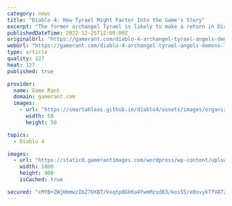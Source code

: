 ```yaml
---
category: news
title: "Diablo 4: How Tyrael Might Factor Into the Game's Story"
excerpt: "The former archangel Tyrael is likely to make a return in Diablo 4, but his presence and motives may seem to be a mystery for many fans."
publishedDateTime: 2022-12-25T12:00:00Z
originalUrl: "https://gamerant.com/diablo-4-archangel-tyrael-angels-demons-lore-playable-character/"
webUrl: "https://gamerant.com/diablo-4-archangel-tyrael-angels-demons-lore-playable-character/"
type: article
quality: 127
heat: 127
published: true

provider:
  name: Game Rant
  domain: gamerant.com
  images:
    - url: "https://smartableai.github.io/diablo4/assets/images/organizations/gamerant.com-50x50.jpg"
      width: 50
      height: 50

topics:
  - Diablo 4

images:
  - url: "https://static0.gamerantimages.com/wordpress/wp-content/uploads/2021/10/Diablo-2-Resurrected-Where-is-the-Spider-Cavern.jpg"
    width: 1800
    height: 900
    isCached: true

secured: "cMYB+ZWjHmmwzIbZ7UXBT/Vxqtp8GkKa4YwmMzsd83/kos55/e0ovykTfVAT2J6u4bTnJQXNfy+T82tYRvzLymtl66W37gvjxaaUCQHfJPvUIpFQmBM2ptoUhgw7VTpfkpdtX07dw14kbiEEMvj78E9x2yhLqPfPUAqQFbd9k1ivwhtbQR1ilmYZSZZLL0nWOpizsQNbmPMygWgG+jncsvfEgUYGXEhBKE81fxy8UknqZHf+GGD5CSYd/OdsW582CoTWms+cc0+lIQzBbKcBHG2HAzkzNcK46/JLw92OnXqS1UQmd2gtHtTy43vrG+lQOVdGwTSuVw86eLlkfox/hsEQOvi6jHLmN9rjNYPd29A=;Fw404sg/yaA60mqIDMZvtA=="
---
```



